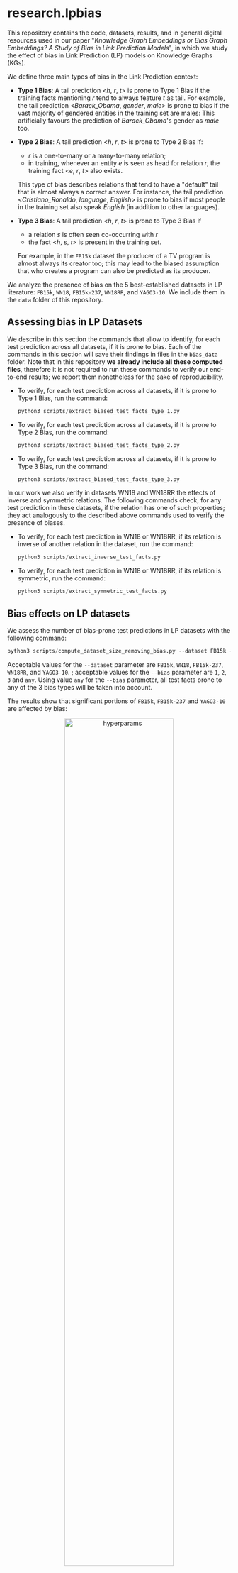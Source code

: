 # research.lpbias
This repository contains the code, datasets, results, and in general digital resources used in our paper "_Knowledge Graph Embeddings or Bias Graph Embeddings? A Study of Bias in Link Prediction Models_", in which we study the effect of bias in Link Prediction (LP) models on Knowledge Graphs (KGs). 

We define three main types of bias in the Link Prediction context: 

- **Type 1 Bias**: A tail prediction <*h*, *r*, *t*> is prone to Type 1 Bias if the training facts mentioning *r* tend to always feature *t* as tail. 
For example, the tail prediction <*Barack_Obama*, *gender*, *male*> is prone to bias if the vast majority of gendered entities in the training set are males:
This artificially favours the prediction of *Barack_Obama*'s gender as *male* too.

- **Type 2 Bias**: A tail prediction <*h*, *r*, *t*> is prone to Type 2 Bias if:
  - *r* is a one-to-many or a many-to-many relation;
  - in training, whenever an entity *e* is seen as head for relation *r*, the training fact <*e*, *r*, *t*> also exists.

  This type of bias describes relations that tend to have a "default" tail that is almost always a correct answer. For instance, the tail prediction <*Cristiano_Ronaldo*, *language*, *English*> is prone to bias if most people in the training set also speak *English* (in addition to other languages).

- **Type 3 Bias**: A tail prediction <*h*, *r*, *t*> is prone to Type 3 Bias if 
  - a relation *s* is often seen co-occurring with *r*
  - the fact <*h*, *s*, *t*> is present in the training set.

  For example, in the `FB15k` dataset the producer of a TV program is almost always its creator too; this may lead to the biased assumption that who creates a program can also be predicted as its producer.

We analyze the presence of bias on the 5 best-established datasets in LP literature: `FB15k`, `WN18`, `FB15k-237`, `WN18RR`, and `YAGO3-10`. 
We include them in the `data` folder of this repository.

## Assessing bias in LP Datasets

We describe in this section the commands that allow to identify, for each test prediction across all datasets, if it is prone to bias.
Each of the commands in this section will save their findings in files in the `bias_data` folder.
Note that in this repository **we already include all these computed files**, therefore it is not required to run these commands to verify our end-to-end results; we report them nonetheless for the sake of reproducibility.

- To verify, for each test prediction across all datasets, if it is prone to Type 1 Bias, run the command:
  ```python
  python3 scripts/extract_biased_test_facts_type_1.py
  ```

- To verify, for each test prediction across all datasets, if it is prone to Type 2 Bias, run the command:
  ```python
  python3 scripts/extract_biased_test_facts_type_2.py
  ```

- To verify, for each test prediction across all datasets, if it is prone to Type 3 Bias, run the command:
  ```python
  python3 scripts/extract_biased_test_facts_type_3.py
  ```

In our work we also verify in datasets WN18 and WN18RR the effects of inverse and symmetric relations.
The following commands check, for any test prediction in these datasets, if the relation has one of such properties; they act analogously to the described above commands used to verify the presence of biases.

- To verify, for each test prediction in WN18 or WN18RR, if its relation is inverse of another relation in the dataset, run the command:
  ```python
  python3 scripts/extract_inverse_test_facts.py
  ```

- To verify, for each test prediction in WN18 or WN18RR, if its relation is symmetric, run the command:
  ```python
  python3 scripts/extract_symmetric_test_facts.py
  ```

## Bias effects on LP datasets
We assess the number of bias-prone test predictions in LP datasets with the following command:
  ```python
  python3 scripts/compute_dataset_size_removing_bias.py --dataset FB15k --bias 1
  ```

Acceptable values for the `--dataset` parameter are `FB15k`, `WN18`, `FB15k-237`, `WN18RR`, and `YAGO3-10`. ; acceptable values for the `--bias` parameter are `1`, `2`, `3` and `any`.
Using value `any` for the `--bias` parameter, all test facts prone to any of the 3 bias types will be taken into account.

The results show that significant portions of `FB15k`, `FB15k-237` and `YAGO3-10` are affected by bias:
<p align="center">
<img width="70%" alt="hyperparams" src="https://user-images.githubusercontent.com/6909990/129218450-fd2e1dc8-c00b-4e32-b70e-4e666998de8b.png">
</p>

## Effects of bias on performance of LP models

To verify the effect of bias on the behaviour of multiple LP models, we first compute their predictive performance across all test predictions; we then filter away the bias-prone predictions and recompute the evaluation metrics.
If in the latter scenario results are worse than the former, this means that the presence of bias actually affected the behaviour of LP models.
In other words, when this happens bias has made the bias-prone predictions easier than average: this is why removing them decreases the overall performance of models.

We use as a starting point the publicly available evaluation results of *19* LP models computed in [our recent Comparative Analysis of LP models](https://github.com/merialdo/research.lpca).
For the sake of completeness, we include in this repository, in folder `comparative_analysis_results`, a copy of the specific files that we have used as an input in our work. More details on the included models, including their hyperparameters, can be found in the Comparative Analysis repository.

The analysis on the effects of the various types of bias on all models can be run using the following command:

  ```python
  python3 scripts/compute_performance_removing_bias.py --dataset FB15k --bias 1
  ```
As in the previous command, acceptable values for the `--dataset` parameter are `FB15k`, `WN18`, `FB15k-237`, `WN18RR`, and `YAGO3-10`; acceptable values for the `--bias` parameter are `1`, `2`, `3` and `any`; using value `any` for the `--bias` parameter, all test facts prone to any of the 3 bias types will be taken into account.

The overall results show that the 3 forms of bias taken into account heavily affect LP models on `FB15k`, `FB15k-237` and `YAGO3-10`: 

<p align="center">
<img width="90%" alt="hyperparams" src="https://user-images.githubusercontent.com/6909990/129210983-99685158-18b0-49bc-8218-b321dd3a1199.png">
</p>

Datasets WN18 and WN18RR are apparently more robust to bias; these datasets, however, are known for the pervasive presence of inverse and symmetric relations. 
For the sake of completeness we carry out the same type of analysis performed on biases removing the test predictions featuring inverse and/or symmetric relations:
  ```python
  python3 scripts/compute_performance_removing_property.py --dataset WN18 --property inverse
  ```
In this case, acceptable values for the `--dataset` parameter are `WN18` and `WN18RR`; acceptable values for the `--property` parameter are `inverse`, `symmetric` and `any`; using value `any` for the `--property` parameter, all test facts containing either inverse or symmetric relations will be taken into account.

Our results show that, as a matter of facts, WN18 and WN18RR are not more desirable than the other datasets: the main reason behind their robustness to bias seems to just be the presence of inverse and symmetric relations making test predictions artificially easier.
<p align="center">
<img width="90%" alt="hyperparams" src="https://user-images.githubusercontent.com/6909990/129211000-c59811a2-421d-4759-b56c-58b387d3923b.png">
</p>
